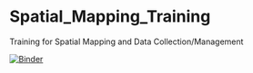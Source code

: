 # Spatial_Mapping_Training
Training for Spatial Mapping and Data Collection/Management

[![Binder](https://mybinder.org/badge_logo.svg)](https://mybinder.org/v2/gh/leeparkuky/Spatial_Mapping_Training.git/HEAD)
